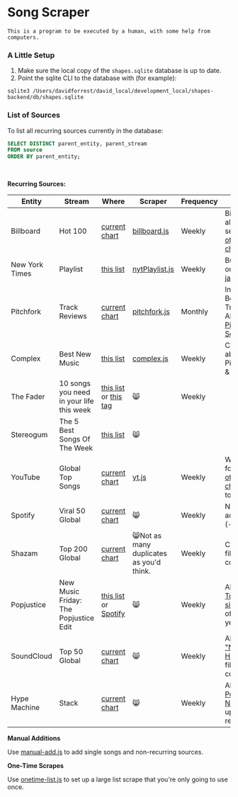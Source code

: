 # Song Scraper

`This is a program to be executed by a human, with some help from computers.`

### A Little Setup

1. Make sure the local copy of the `shapes.sqlite` database is up to date.
1. Point the sqlite CLI to the database with (for example):

```
sqlite3 /Users/davidforrest/david_local/development_local/shapes-backend/db/shapes.sqlite
```

### List of Sources

To list all recurring sources currently in the database:

```sql
SELECT DISTINCT parent_entity, parent_stream
FROM source
ORDER BY parent_entity;
```

<br>

**Recurring Sources:**

| Entity | Stream | Where | Scraper | Frequency | Notes |
| --- | --- | --- | --- | --- | --- |
| Billboard | Hot 100 | [current chart](https://www.billboard.com/charts/hot-100) | [billboard.js](https://github.com/davidforrest/Song-Scraper/blob/master/billboard.js) | Weekly | Billboard also has several [other charts](https://www.billboard.com/charts#id-chart-category-overallpopularity) |
| New York Times | Playlist | [this list](https://www.nytimes.com/column/playlist) | [nytPlaylist.js](https://github.com/davidforrest/Song-Scraper/blob/master/nytPlaylist.js) | Weekly | But weed out [the jazz](https://github.com/davidforrest/devJournal/blob/main/2020-05-12-1-new-music-tuesday.md#the-new-york-times-playlist) |
| Pitchfork | Track Reviews | [current chart](https://pitchfork.com/reviews/tracks/) | [pitchfork.js](https://github.com/davidforrest/Song-Scraper/blob/master/pitchfork.js) | Monthly | Includes Best New Tracks. Also see [Pitchfork Selects](https://pitchfork.com/search/?query=Pitchfork%20Selects) |
| Complex | Best New Music | [this list](https://www.complex.com/tag/best_new_music) | [complex.js](https://github.com/davidforrest/Song-Scraper/blob/master/complex.js) | Weekly | Complex absorbed Pigeons & Planes |
| The Fader | 10 songs you need in your life this week | [this list](https://www.thefader.com/search?query=10+songs+you+need+in+your+life+this+week) or [this tag](https://www.thefader.com/tag/songs-you-need-in-your-life) | 😸 | Weekly | |
| Stereogum | The 5 Best Songs Of The Week | [this list](https://www.stereogum.com/category/franchises/the-5-best-songs-of-the-week/) | 😸 | |
| YouTube | Global Top Songs | [current chart](https://charts.youtube.com/charts/TopSongs/global) | [yt.js](https://github.com/davidforrest/Song-Scraper/blob/master/yt.js) | Weekly | Works for YT's [other charts](https://charts.youtube.com/) too |
| Spotify | Viral 50 Global | [current chart](https://spotifycharts.com/viral/global/weekly) | 😸 | Weekly | New additions (`-`) |
| Shazam | Top 200 Global | [current chart](https://www.shazam.com/charts/top-200/world) | 😸Not as many duplicates as you'd think. | Weekly | Can also filter by country |
| Popjustice | New Music Friday: The Popjustice Edit | [this list](https://www.popjustice.com/?s=New+Music) or [Spotify](https://open.spotify.com/playlist/5s7cNVeGfehrRfCatNN43P) | 😸 | Weekly | Also see [Top 45 singles](https://www.popjustice.com/?s=Top+45+singles) of the year |
| SoundCloud | Top 50 Global | [current chart](https://soundcloud.com/charts/top?genre=all-music&country=all-countries) | 😸 | Weekly | Also ["New & Hot"](https://soundcloud.com/charts/new?genre=all-music&country=all-countries) and filter by country |
| Hype Machine | Stack | [current chart](https://hypem.com/stack) | 😸 | Weekly | Also [Popular Now](https://hypem.com/popular) updated realtime |

**Manual Additions**

Use [manual-add.js](https://github.com/davidforrest/Song-Scraper/blob/master/manual-add.js) to add single songs and non-recurring sources.

**One-Time Scrapes**

Use [onetime-list.js](https://github.com/davidforrest/Song-Scraper/blob/master/onetime-list.js) to set up a large list scrape that you're only going to use once.
